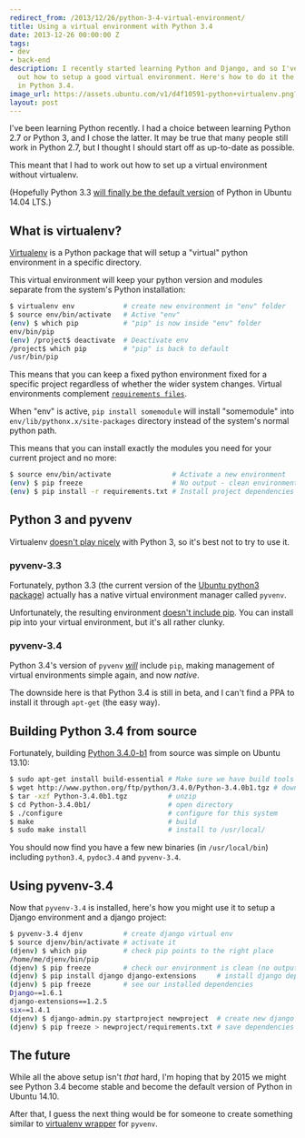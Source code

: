 ```yaml
---
redirect_from: /2013/12/26/python-3-4-virtual-environment/
title: Using a virtual environment with Python 3.4
date: 2013-12-26 00:00:00 Z
tags:
- dev
- back-end
description: I recently started learning Python and Django, and so I've been working
  out how to setup a good virtual environment. Here's how to do it the native way
  in Python 3.4.
image_url: https://assets.ubuntu.com/v1/d4f10591-python+virtualenv.png?w=230&h=160&mode=fill&bg=0000
layout: post
---
```


I've been learning Python recently. I had a choice between learning Python 2.7 or Python 3, and I chose the latter. It may be true that many people still work in Python 2.7, but I thought I should start off as up-to-date as possible.

This meant that I had to work out how to set up a virtual environment without virtualenv.

(Hopefully Python 3.3 [will finally be the default version](https://wiki.ubuntu.com/Python/3) of Python in Ubuntu 14.04 LTS.)

## What is virtualenv?

[Virtualenv](https://pypi.python.org/pypi/virtualenv) is a Python package that will setup a "virtual" python environment in a specific directory.

This virtual environment will keep your python version and modules separate from the system's Python installation:

``` bash
$ virtualenv env            # create new environment in "env" folder
$ source env/bin/activate   # Active "env"
(env) $ which pip           # "pip" is now inside "env" folder
env/bin/pip
(env) /project$ deactivate  # Deactivate env
/project$ which pip         # "pip" is back to default
/usr/bin/pip
```

This means that you can keep a fixed python environment fixed for a specific project regardless of whether the wider system changes. Virtual environments complement [`requirements files`](http://www.deploydjango.com/django_project_structure/index.html#step-2-define-your-requirements).

When "env" is active, `pip install somemodule` will install "somemodule" into `env/lib/pythonx.x/site-packages` directory instead of the system's normal python path.

This means that you can install exactly the modules you need for your current project and no more:

``` bash
$ source env/bin/activate               # Activate a new environment
(env) $ pip freeze                      # No output - clean environment
(env) $ pip install -r requirements.txt # Install project dependencies
```

## Python 3 and pyvenv

Virtualenv [doesn't play nicely](http://askubuntu.com/questions/279959/how-to-create-a-virtualenv-with-python3-3-in-ubuntu) with Python 3, so it's best not to try to use it.

### pyvenv-3.3

Fortunately, python 3.3 (the current version of the [Ubuntu python3 package](http://packages.ubuntu.com/saucy/python3)) actually has a native virtual environment manager called `pyvenv`.

Unfortunately, the resulting environment [doesn't include pip](http://stackoverflow.com/questions/17982032/pyvenv-pip-not-installing-into-local-site-packages). You can install pip into your virtual environment, but it's all rather clunky.

### pyvenv-3.4

Python 3.4's version of `pyvenv` [*will*](http://docs.python.org/dev/library/venv.html) include `pip`, making management of virtual environments simple again, and now *native*.

The downside here is that Python 3.4 is still in beta, and I can't find a PPA to install it through `apt-get` (the easy way).

## Building Python 3.4 from source

Fortunately, building [Python 3.4.0-b1](http://www.python.org/getit/releases/3.4.0/) from source was simple on Ubuntu 13.10:

``` bash
$ sudo apt-get install build-essential # Make sure we have build tools
$ wget http://www.python.org/ftp/python/3.4.0/Python-3.4.0b1.tgz # download
$ tar -xzf Python-3.4.0b1.tgz          # unzip
$ cd Python-3.4.0b1/                   # open directory
$ ./configure                          # configure for this system
$ make                                 # build
$ sudo make install                    # install to /usr/local/
```

You should now find you have a few new binaries (in `/usr/local/bin`) including `python3.4`, `pydoc3.4` and `pyvenv-3.4`.

## Using pyvenv-3.4

Now that `pyvenv-3.4` is installed, here's how you might use it to setup a Django environment and a django project:

``` bash
$ pyvenv-3.4 djenv          # create django virtual env
$ source djenv/bin/activate # activate it
(djenv) $ which pip         # check pip points to the right place
/home/me/djenv/bin/pip
(djenv) $ pip freeze        # check our environment is clean (no output)
(djenv) $ pip install django django-extensions     # install django dependencies
(djenv) $ pip freeze        # see our installed dependencies
Django==1.6.1
django-extensions==1.2.5
six==1.4.1
(djenv) $ django-admin.py startproject newproject  # create new django project
(djenv) $ pip freeze > newproject/requirements.txt # save dependencies into project
```

## The future

While all the above setup isn't *that* hard, I'm hoping that by 2015 we might see Python 3.4 become stable and become the default version of Python in Ubuntu 14.10.

After that, I guess the next thing would be for someone to create something similar to [virtualenv wrapper](http://virtualenvwrapper.readthedocs.org/en/latest/) for `pyvenv`.